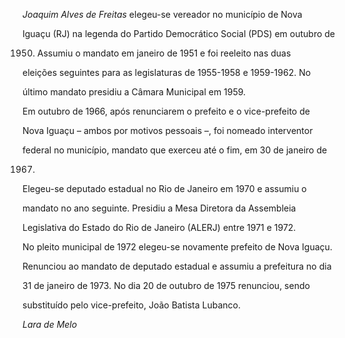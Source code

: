 

*Joaquim Alves de Freitas* elegeu-se vereador no município de Nova

Iguaçu (RJ) na legenda do Partido Democrático Social (PDS) em outubro de

1950. Assumiu o mandato em janeiro de 1951 e foi reeleito nas duas

eleições seguintes para as legislaturas de 1955-1958 e 1959-1962. No

último mandato presidiu a Câmara Municipal em 1959.



Em outubro de 1966, após renunciarem o prefeito e o vice-prefeito de

Nova Iguaçu – ambos por motivos pessoais –, foi nomeado interventor

federal no município, mandato que exerceu até o fim, em 30 de janeiro de

1967.



Elegeu-se deputado estadual no Rio de Janeiro em 1970 e assumiu o

mandato no ano seguinte. Presidiu a Mesa Diretora da Assembleia

Legislativa do Estado do Rio de Janeiro (ALERJ) entre 1971 e 1972.



No pleito municipal de 1972 elegeu-se novamente prefeito de Nova Iguaçu.

Renunciou ao mandato de deputado estadual e assumiu a prefeitura no dia

31 de janeiro de 1973. No dia 20 de outubro de 1975 renunciou, sendo

substituído pelo vice-prefeito, João Batista Lubanco.



*Lara de Melo*



